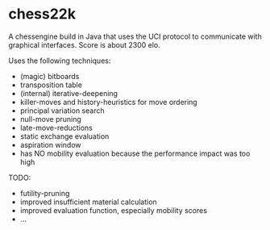 # chess22k

A chessengine build in Java that uses the UCI protocol to communicate with graphical interfaces.
Score is about 2300 elo.

Uses the following techniques:
- (magic) bitboards
- transposition table
- (internal) iterative-deepening
- killer-moves and history-heuristics for move ordering
- principal variation search
- null-move pruning
- late-move-reductions
- static exchange evaluation
- aspiration window
- has NO mobility evaluation because the performance impact was too high

TODO:
- futility-pruning
- improved insufficient material calculation
- improved evaluation function, especially mobility scores
- ...
